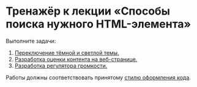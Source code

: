 # Тренажёр к лекции «Способы поиска нужного HTML-элемента»

Выполните задачи:

1. [Переключение тёмной и светлой темы.](./switcher/)
2. [Разработка оценки контента на веб-странице.](./stars/)
3. [Разработка регулятора громкости.](./volume/)

Работы должны соответствовать принятому [стилю оформления кода](https://github.com/netology-code/codestyle).
